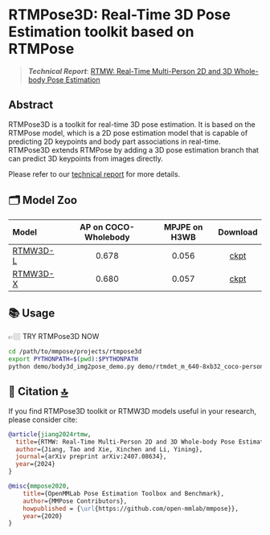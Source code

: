 # RTMPose3D: Real-Time 3D Pose Estimation toolkit based on RTMPose

> ***Technical Report***:
> [RTMW: Real-Time Multi-Person 2D and 3D Whole-body Pose Estimation](https://arxiv.org/abs/2407.08634)

## Abstract

RTMPose3D is a toolkit for real-time 3D pose estimation. It is based on the RTMPose model, which is a 2D pose estimation model that is capable of predicting 2D keypoints and body part associations in real-time. RTMPose3D extends RTMPose by adding a 3D pose estimation branch that can predict 3D keypoints from images directly.

Please refer to our [technical report](https://arxiv.org/pdf/2407.08634) for more details.

## 🗂️ Model Zoo

| Model                                                      | AP on COCO-Wholebody | MPJPE on H3WB |                                                   Download                                                    |
| :--------------------------------------------------------- | :------------------: | :-----------: | :-----------------------------------------------------------------------------------------------------------: |
| [RTMW3D-L](./configs/rtmw3d-l_8xb64_cocktail14-384x288.py) |        0.678         |     0.056     | [ckpt](https://download.openmmlab.com/mmpose/v1/wholebody_3d_keypoint/rtmw3d/rtmw3d-l_8xb64_cocktail14-384x288-794dbc78_20240626.pth) |
| [RTMW3D-X](./configs/rtmw3d-x_8xb32_cocktail14-384x288.py) |        0.680         |     0.057     | [ckpt](https://download.openmmlab.com/mmpose/v1/wholebody_3d_keypoint/rtmw3d/rtmw3d-x_8xb64_cocktail14-384x288-b0a0eab7_20240626.pth) |

## 📚 Usage

👉🏼 TRY RTMPose3D NOW

```bash
cd /path/to/mmpose/projects/rtmpose3d
export PYTHONPATH=$(pwd):$PYTHONPATH
python demo/body3d_img2pose_demo.py demo/rtmdet_m_640-8xb32_coco-person.py  https://download.openmmlab.com/mmpose/v1/projects/rtmpose/rtmdet_m_8xb32-100e_coco-obj365-person-235e8209.pth configs/rtmw3d-l_8xb64_cocktail14-384x288.py rtmw3d-l_8xb64_cocktail14-384x288-794dbc78_20240626.pth --input /path/to/image --output-root /path/to/output
```

## 📜 Citation [🔝](#-table-of-contents)

If you find RTMPose3D toolkit or RTMW3D models useful in your research, please consider cite:

```bibtex
@article{jiang2024rtmw,
  title={RTMW: Real-Time Multi-Person 2D and 3D Whole-body Pose Estimation},
  author={Jiang, Tao and Xie, Xinchen and Li, Yining},
  journal={arXiv preprint arXiv:2407.08634},
  year={2024}
}

@misc{mmpose2020,
    title={OpenMMLab Pose Estimation Toolbox and Benchmark},
    author={MMPose Contributors},
    howpublished = {\url{https://github.com/open-mmlab/mmpose}},
    year={2020}
}
```
